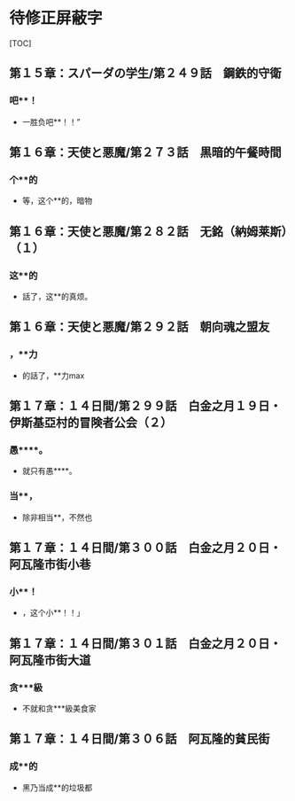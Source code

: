 # 待修正屏蔽字

[TOC]

## 第１５章：スパーダの学生/第２４９話　鋼鉄的守衛

### 吧**！

- 一胜负吧**！！”


## 第１６章：天使と悪魔/第２７３話　黒暗的午餐時間

### 个**的

- 等，这个**的，暗物


## 第１６章：天使と悪魔/第２８２話　无銘（納姆莱斯）（１）

### 这**的

- 話了，这**的真烦。


## 第１６章：天使と悪魔/第２９２話　朝向魂之盟友

### ，**力

- 的話了，**力max


## 第１７章：１４日間/第２９９話　白金之月１９日・伊斯基亞村的冒険者公会（２）

### 愚****。

- 就只有愚****。

### 当**，

- 除非相当**，不然也


## 第１７章：１４日間/第３００話　白金之月２０日・阿瓦隆市街小巷

### 小**！

- ，这个小**！！」


## 第１７章：１４日間/第３０１話　白金之月２０日・阿瓦隆市街大道

### 贪***級

- 不就和贪***級美食家


## 第１７章：１４日間/第３０６話　阿瓦隆的貧民街

### 成**的

- 黑乃当成**的垃圾都
